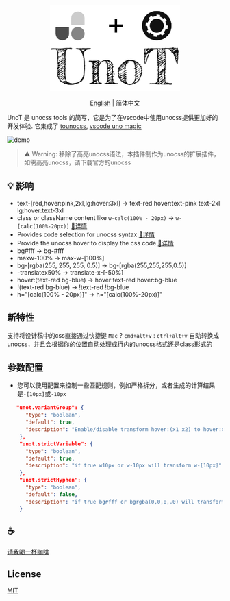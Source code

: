 <p align="center">
<img height="200" src="./assets/kv.png" alt="UnoT">
</p>
<p align="center"> <a href="./README.md">English</a> | 简体中文</p>

UnoT 是 unocss tools 的简写，它是为了在vscode中使用unocss提供更加好的开发体验. 它集成了 [tounocss](https://github.com/Simon-He95/tounocss),  [vscode uno magic](https://github.com/Simon-He95/vscode-uno-magic)

![demo](/assets/demo.gif)

>⚠️ Warning: 移除了高亮unocss语法，本插件制作为unocss的扩展插件，如需高亮unocss，请下载官方的unocss


## 💡 影响
- text-\[red,hover:pink,2xl,lg:hover:3xl\] -> text-red hover:text-pink text-2xl lg:hover:text-3xl
- class or className content like `w-calc(100% - 20px)` -> `w-[calc(100%-20px)]` [🔎详情](https://github.com/Simon-He95/vscode-uno-magic)
- Provides code selection for unocss syntax [🔎详情](https://github.com/Simon-He95/vscode-uno-magic)
- Provide the unocss hover to display the css code [🔎详情](https://github.com/Simon-He95/unocss-to-css)
- bg#fff -> bg-#fff
- maxw-100% -> max-w-[100%]
- bg-[rgba(255, 255, 255, 0.5)] -> bg-[rgba(255,255,255,0.5)]
- -translatex50% -> translate-x-[-50%]
- hover:(text-red bg-blue) -> hover:text-red hover:bg-blue
- !(text-red bg-blue) -> !text-red !bg-blue
- h="[calc(100% - 20px)]" -> h="[calc(100%-20px)]"


## 新特性
支持将设计稿中的css直接通过快捷键 `Mac` ? `cmd+alt+v` : `ctrl+alt+v` 自动转换成unocss，并且会根据你的位置自动处理成行内的unocss格式还是class形式的

## 参数配置
- 您可以使用配置来控制一些匹配规则，例如严格拆分，或者生成的计算结果是`-[10px]`或`-10px`

``` json
   "unot.variantGroup": {
      "type": "boolean",
      "default": true,
      "description": "Enable/disable transform hover:(x1 x2) to hover:x1 hover:x2"
    },
    "unot.strictVariable": {
      "type": "boolean",
      "default": true,
      "description": "if true w10px or w-10px will transform w-[10px]"
    },
    "unot.strictHyphen": {
      "type": "boolean",
      "default": false,
      "description": "if true bg#fff or bgrgba(0,0,0,.0) will transform bg-[#fff] or bg-[rgba(0,0,0,.0)]"
    }
```

## :coffee:

[请我喝一杯咖啡](https://github.com/Simon-He95/sponsor)

## License

[MIT](./license)
